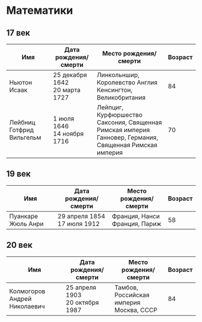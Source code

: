 # Математики

## 17 век

| Имя                       | Дата рождения/смерти             | Место рождения/смерти                                                                                      | Возраст |
| ------------------------- | -------------------------------- | ---------------------------------------------------------------------------------------------------------- | ------- |
| Ньютон Исаак              | 25 декабря 1642<br>20 марта 1727 | Линкольншир, Королевство Англия<br>Кенсингтон, Великобритания                                              | 84      |
| Лейбниц Готфрид Вильгельм | 1 июля 1646<br>14 ноября 1716    | Лейпциг, Курфюршество Саксония, Священная Римская империя<br>Ганновер, Германия, Священная Римская империя | 70      |

## 19 век

| Имя                | Дата рождения/смерти           | Место рождения/смерти             | Возраст |
| ------------------ | ------------------------------ | --------------------------------- | ------- |
| Пуанкаре Жюль Анри | 29 апреля 1854<br>17 июля 1912 | Франция, Нанси<br> Франция, Париж | 58      |

## 20 век

| Имя                          | Дата рождения/смерти              | Место рождения/смерти                      | Возраст |
| ---------------------------- | --------------------------------- | ------------------------------------------ | ------- |
| Колмогоров Андрей Николаевич | 25 апреля 1903<br>20 октября 1987 | Тамбов, Российская империя<br>Москва, СССР | 84      |
